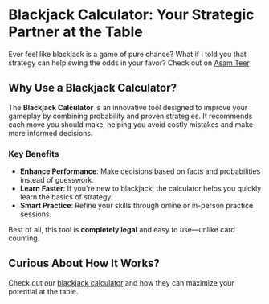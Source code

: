 # Blackjack Calculator: Your Strategic Partner at the Table

Ever feel like blackjack is a game of pure chance? What if I told you that strategy can help swing the odds in your favor? Check out on [Asam Teer](https://asamteer.com/calculators)

## Why Use a Blackjack Calculator?

The **Blackjack Calculator** is an innovative tool designed to improve your gameplay by combining probability and proven strategies. It recommends each move you should make, helping you avoid costly mistakes and make more informed decisions.

### Key Benefits

- **Enhance Performance**: Make decisions based on facts and probabilities instead of guesswork.
- **Learn Faster**: If you're new to blackjack, the calculator helps you quickly learn the basics of strategy.
- **Smart Practice**: Refine your skills through online or in-person practice sessions.

Best of all, this tool is **completely legal** and easy to use—unlike card counting.

## Curious About How It Works?

Check out our [blackjack calculator](https://asamteer.com/calculators/blackjack-calculator-hand-startegy-calculator) and how they can maximize your potential at the table.
